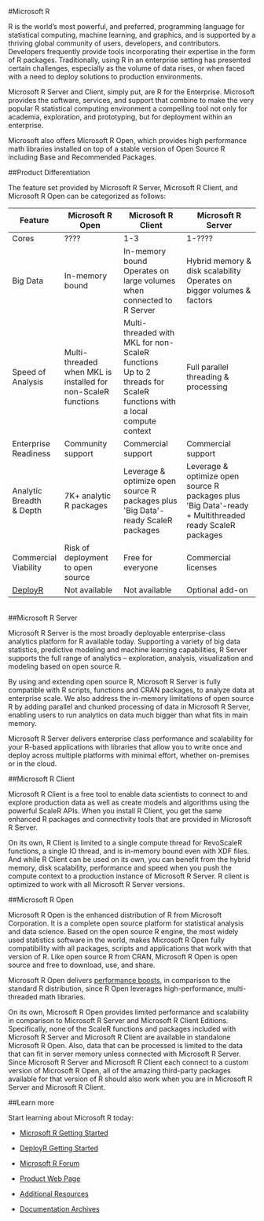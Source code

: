 #Microsoft R

R is the world’s most powerful, and preferred, programming language for statistical computing, machine learning, and graphics, and is supported by a thriving global community of users, developers, and contributors. Developers frequently provide tools incorporating their expertise in the form of R packages. Traditionally, using R in an enterprise setting has presented certain challenges, especially as the volume of data rises, or when faced with a need to deploy solutions to production environments. 

Microsoft R Server and Client, simply put, are R for the Enterprise. Microsoft provides the software, services, and support that combine to make the very popular R statistical computing environment a compelling tool not only for academia, exploration, and prototyping, but for deployment within an enterprise. 

Microsoft also offers Microsoft R Open, which provides high performance math libraries installed on top of a stable version of Open Source R including Base and Recommended Packages.

##Product Differentiation

The feature set provided by Microsoft R Server, Microsoft R Client, and Microsoft R Open can be categorized as follows:

|Feature     |Microsoft R Open|Microsoft R Client|Microsoft R Server|
|------------|------------|-----------|-----------|
|Cores       |????|1-3|1-????|
|Big Data    |In-memory bound|In-memory bound<br>Operates on large volumes when connected to R Server|Hybrid memory & disk scalability<br>Operates on bigger volumes & factors|
|Speed of<br>Analysis|Multi-threaded when MKL is installed for non-ScaleR functions|Multi-threaded with MKL for non-ScaleR functions<br>Up to 2 threads for ScaleR functions with a local compute context|Full parallel threading & processing|
|Enterprise<br>Readiness|Community support|Commercial support|Commercial support|
|Analytic<br>Breadth <br>& Depth|7K+ analytic R packages|Leverage & optimize open source R packages plus 'Big Data'-ready ScaleR packages|Leverage & optimize open source R packages plus 'Big Data'-ready + Multithreaded ready ScaleR packages|
|Commercial<br>Viability|Risk of deployment to open source|Free for everyone|Commercial licenses|
|[DeployR](rserver-getting-started.md#deployr-intro)     |Not available|Not available|Optional add-on|

<br>
##Microsoft R Server

Microsoft R Server is the most broadly deployable enterprise-class analytics platform for R available today. Supporting a variety of big data statistics, predictive modeling and machine learning capabilities, R Server supports the full range of analytics – exploration, analysis, visualization and modeling based on open source R. 

By using and extending open source R, Microsoft R Server is fully compatible with R scripts, functions and CRAN packages, to analyze data at enterprise scale. We also address the in-memory limitations of open source R by adding parallel and chunked processing of data in Microsoft R Server, enabling users to run analytics on data much bigger than what fits in main memory.

Microsoft R Server delivers enterprise class performance and scalability for your R-based applications with libraries that allow you to write once and deploy across multiple platforms with minimal effort, whether on-premises or in the cloud.


##Microsoft R Client

Microsoft R Client is a free tool to enable data scientists to connect to and explore production data as well as create models and algorithms using the powerful ScaleR APIs. When you install R Client, you get the same enhanced R packages and connectivity tools that are provided in Microsoft R Server. 

On its own, R Client is limited to a single compute thread for RevoScaleR functions, a single IO thread, and is in-memory bound even with XDF files. And while R Client can be used on its own, you can benefit from the hybrid memory, disk scalability, performance and speed when you push the compute context to a production instance of Microsoft R Server. R client is optimized to work with all Microsoft R Server versions. 



##Microsoft R Open

Microsoft R Open is the enhanced distribution of R from Microsoft Corporation. It is a complete open source platform for statistical analysis and data science. Based on the open source R engine, the most widely used statistics software in the world, makes Microsoft R Open fully compatibility with all packages, scripts and applications that work with that version of R. Like open source R from CRAN, Microsoft R Open is open source and free to download, use, and share.

Microsoft R Open delivers [performance boosts](https://mran.microsoft.com/documents/rro/multithread/#mt-bench), in comparison to the standard R distribution, since R Open leverages high-performance, multi-threaded math libraries.    

On its own, Microsoft R Open provides limited performance and scalability in comparison to Microsoft R Server and Microsoft R Client Editions. Specifically, none of the ScaleR functions and packages included with Microsoft R Server and Microsoft R Client are available in standalone Microsoft R Open. Also, data that can be processed is limited to the data that can fit in server memory unless connected with Microsoft R Server. Since Microsoft R Server and Microsoft R Client each connect to a custom version of Microsoft R Open, all of the amazing third-party packages available for that version of R should also work when you are in Microsoft R Server and Microsoft R Client. 


##Learn more

Start learning about Microsoft R today:
+ [Microsoft R Getting Started](rserver/rserver-getting-started.md)

+ [DeployR Getting Started](rserver/deployr-about.md)

+ [Microsoft R Forum](https://social.msdn.microsoft.com/Forums/en-US/home?forum=microsoftr)

+ [Product Web Page](https://www.microsoft.com/en-us/server-cloud/products/r-server/) 

+ [Additional Resources](rserver/rserver-more-resources.md)

+ [Documentation Archives](rserver/rserver-old-versions.md)
